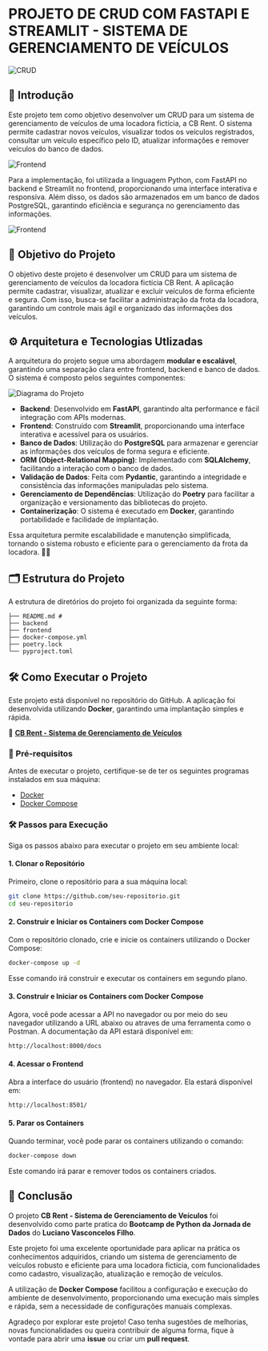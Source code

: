 # PROJETO DE CRUD COM FASTAPI E STREAMLIT - SISTEMA DE GERENCIAMENTO DE VEÍCULOS


![CRUD](images/CRUD.gif)


## 📌 Introdução 
Este projeto tem como objetivo desenvolver um CRUD para um sistema de gerenciamento de veículos de uma locadora fictícia, a CB Rent. 
O sistema permite cadastrar novos veículos, visualizar todos os veículos registrados, consultar um veículo específico pelo ID, 
atualizar informações e remover veículos do banco de dados.

![Frontend](images/crud%20frontend.png)


Para a implementação, foi utilizada a linguagem Python, com FastAPI no backend e Streamlit no frontend,
proporcionando uma interface interativa e responsiva. Além disso, os dados são armazenados em um banco de dados PostgreSQL,
garantindo eficiência e segurança no gerenciamento das informações.

![Frontend](images/crud%20backend.png)

## 🧰 Objetivo do Projeto
O objetivo deste projeto é desenvolver um CRUD para um sistema de gerenciamento de veículos da locadora fictícia CB Rent. 
A aplicação permite cadastrar, visualizar, atualizar e excluir veículos de forma eficiente e segura. Com isso,
busca-se facilitar a administração da frota da locadora, garantindo um controle mais ágil e organizado das informações dos veículos.


## ⚙️ Arquitetura e Tecnologias Utlizadas
A arquitetura do projeto segue uma abordagem **modular e escalável**, garantindo uma separação clara entre frontend, backend e banco de dados. O sistema é composto pelos seguintes componentes:  

![Diagrama do Projeto](images/diagrama%20do%20crud.png)


- **Backend**: Desenvolvido em **FastAPI**, garantindo alta performance e fácil integração com APIs modernas.  
- **Frontend**: Construído com **Streamlit**, proporcionando uma interface interativa e acessível para os usuários.  
- **Banco de Dados**: Utilização do **PostgreSQL** para armazenar e gerenciar as informações dos veículos de forma segura e eficiente.  
- **ORM (Object-Relational Mapping)**: Implementado com **SQLAlchemy**, facilitando a interação com o banco de dados.  
- **Validação de Dados**: Feita com **Pydantic**, garantindo a integridade e consistência das informações manipuladas pelo sistema.  
- **Gerenciamento de Dependências**: Utilização do **Poetry** para facilitar a organização e versionamento das bibliotecas do projeto.  
- **Containerização**: O sistema é executado em **Docker**, garantindo portabilidade e facilidade de implantação.  

Essa arquitetura permite escalabilidade e manutenção simplificada, tornando o sistema robusto e eficiente para o gerenciamento da frota da locadora. 🚗💨  

## 🗂 Estrutura do Projeto
A estrutura de diretórios do projeto foi organizada da seguinte forma:
```
├── README.md # 
├── backend 
├── frontend 
├── docker-compose.yml 
├── poetry.lock 
└── pyproject.toml 
```
## 🛠 Como Executar o Projeto

Este projeto está disponível no repositório do GitHub. A aplicação foi desenvolvida utilizando **Docker**, garantindo uma implantação simples e rápida.

🔗 **[CB Rent - Sistema de Gerenciamento de Veículos](https://github.com/seu-repositorio)**

### 📌 Pré-requisitos

Antes de executar o projeto, certifique-se de ter os seguintes programas instalados em sua máquina:

- [Docker](https://docs.docker.com/get-docker/)
- [Docker Compose](https://docs.docker.com/compose/install/)

### 🛠️ Passos para Execução

Siga os passos abaixo para executar o projeto em seu ambiente local:

#### 1. **Clonar o Repositório**

Primeiro, clone o repositório para a sua máquina local:

```bash
git clone https://github.com/seu-repositorio.git
cd seu-repositorio

```

#### 2. **Construir e Iniciar os Containers com Docker Compose**
Com o repositório clonado, crie e inicie os containers utilizando o Docker Compose:
```bash
docker-compose up -d

```
Esse comando irá construir e executar os containers em segundo plano.

#### 3. **Construir e Iniciar os Containers com Docker Compose**
Agora, você pode acessar a API no navegador ou por meio do seu navegador utilizando a URL abaixo ou atraves de uma ferramenta como o Postman. A documentação da API estará disponível em:

```bash
http://localhost:8000/docs
```

#### 4. **Acessar o Frontend**
Abra a interface do usuário (frontend) no navegador. Ela estará disponível em:

```bash
http://localhost:8501/
```

#### 5. **Parar os Containers**
Quando terminar, você pode parar os containers utilizando o comando:

```bash
docker-compose down
```
Este comando irá parar e remover todos os containers criados.


## 🏁 Conclusão

O projeto **CB Rent - Sistema de Gerenciamento de Veículos** foi desenvolvido como parte pratica  do **Bootcamp de Python da Jornada de Dados** do **Luciano Vasconcelos Filho**.

Este projeto foi uma excelente oportunidade para aplicar na prática os conhecimentos adquiridos, criando um sistema de gerenciamento de veículos robusto e eficiente para uma locadora fictícia, com funcionalidades como cadastro, visualização, atualização e remoção de veículos.

A utilização de **Docker Compose** facilitou a configuração e execução do ambiente de desenvolvimento, proporcionando uma execução mais simples e rápida, sem a necessidade de configurações manuais complexas.

Agradeço por explorar este projeto! Caso tenha sugestões de melhorias, novas funcionalidades ou queira contribuir de alguma forma, fique à vontade para abrir uma **issue** ou criar um **pull request**. 




